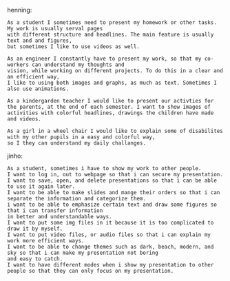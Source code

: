 henning:

    As a student I sometimes need to present my homework or other tasks. My work is usually serval pages 
    with different structure and headlines. The main feature is usually text and and figures, 
    but sometimes I like to use videos as well. 

    As an engineer I constantly have to present my work, so that my co-workers can understand my thoughts and 
    vision, while working on different projects. To do this in a clear and an efficient way, 
    I like to using both images and graphs, as much as text. Sometimes I also use animations.
    
    As a kindergarden teacher I would like to present our activties for the parents, at the end of each semester. I want to show images of activities with colorful headlines, drawings the children have made and videos.
    
    As a girl in a wheel chair I would like to explain some of disabilites with my other pupils in a easy and colorful way,
    so I they can understand my daily challanges. 

jinho:

	As a student, sometimes i have to show my work to other people.
	I want to log in, out to webpage so that i can secure my presentation.
	I want to save, open, and delete presentations so that i can be able to use it again later.
	I want to be able to make slides and mange their orders so that i can separate the information and categorize them. 
	i want to be able to emphasize certain text and draw some figures so that i can transfer information 
	in better and understandable ways. 
	I want to put some img files in it because it is too complicated to draw it by myself.
	I want to put video files, or audio files so that i can explain my work more efficient ways.
	I want to be able to change themes such as dark, beach, modern, and sky so that i can make my presentation not boring
	and easy to catch.
	I want to have different modes when i show my presentation to other people so that they can only focus on my presentation.

